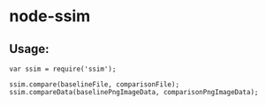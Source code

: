# node-ssim

## Usage:

```
var ssim = require('ssim');

ssim.compare(baselineFile, comparisonFile);
ssim.compareData(baselinePngImageData, comparisonPngImageData);
```